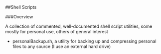 ##Shell Scripts

###Overview

A collection of commented, well-documented shell script utilities, some mostly for personal use,
others of general interest

* personalBackup.sh, a utility for backing up and compressing personal files to
  any source (I use an external hard drive)
